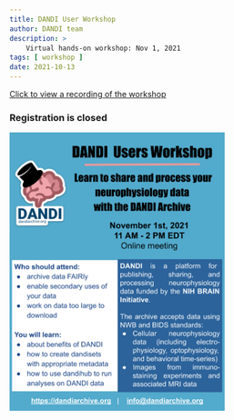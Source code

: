 ```yaml
---
title: DANDI User Workshop
author: DANDI team
description: >
    Virtual hands-on workshop: Nov 1, 2021
tags: [ workshop ]
date: 2021-10-13
---
```


<a href="https://www.youtube.com/watch?v=fFnx-wzlLOs" target="_blank">Click to view a recording of the workshop</a>

### Registration is closed

<img src="./2021_DANDI_USER_Workshop.svg" width="75%" />